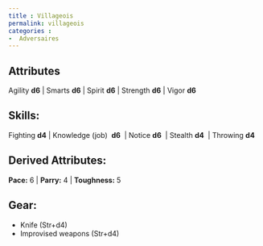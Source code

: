 ```yaml
---
title : Villageois
permalink: villageois
categories :
-  Adversaires
---
```


## Attributes
Agility **d6** | Smarts **d6** | Spirit **d6** | Strength **d6** | Vigor **d6**

## Skills:
Fighting **d4** | Knowledge (job)  **d6**  | Notice **d6**  | Stealth **d4**  | Throwing **d4**

## Derived Attributes:
**Pace:** 6 | **Parry:** 4 | **Toughness:** 5

## Gear:
- Knife (Str+d4)
- Improvised weapons (Str+d4)
